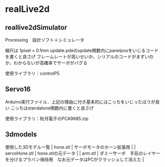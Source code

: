 # realLive2d
## reallive2dSimulator
Processing　設計ソフト＋シミュレータ

縮尺は 1pixel = 0.1mm
update.pdeのupdate関数内にpanelposをいじるコードを書くと良さげ
フレームレートが高いせいか，シリアルのコードがまずいのか，わからないが高確率でサーボがバグる

使用ライブラリ：controlP5

## Servo16
Arduino実行ファイル．上記の理由に付き基本的にはこっちをいじったほうが良い
こっちはstandalone関数内に書くと良さげ

使用ライブラリ：秋月電子のPCA9685.zip

## 3dmodels
使用した3Dモデル一覧
| hone.stl | サーボモータのホーン拡張用 |
| servoHone.stl | hone.stlの元データ |
| arm.stl | ダミーサーボ　手前のレイヤーを分けるプラバン保持用　なお元データはPCがクラッシュして消えた |